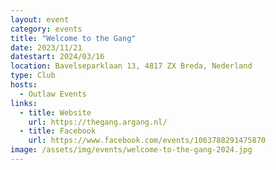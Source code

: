 ```yaml
---
layout: event
category: events
title: "Welcome to the Gang"
date: 2023/11/21
datestart: 2024/03/16
location: Bavelseparklaan 13, 4817 ZX Breda, Nederland
type: Club
hosts:
  - Outlaw Events
links:
  - title: Website
    url: https://thegang.argang.nl/
  - title: Facebook
    url: https://www.facebook.com/events/1063788291475870
image: /assets/img/events/welcome-to-the-gang-2024.jpg
---
```

